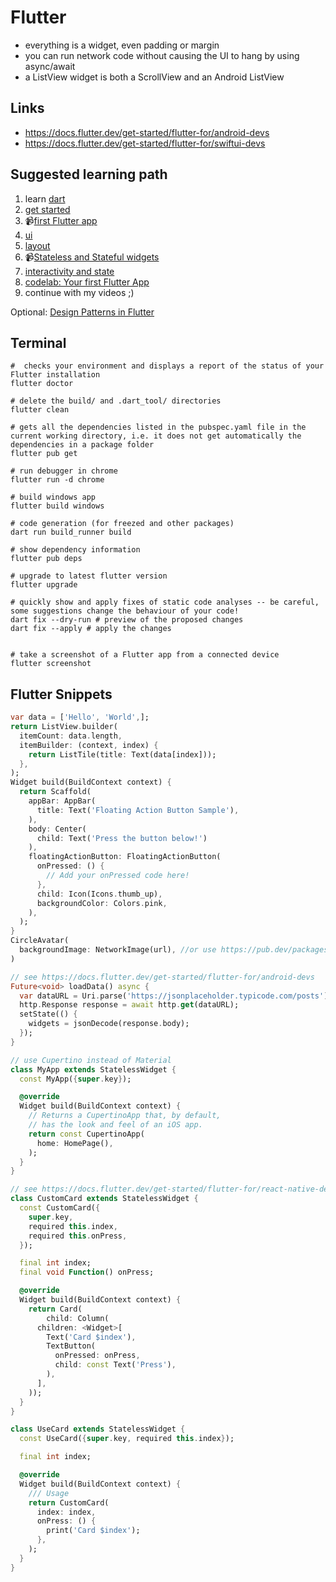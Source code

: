 # Flutter

- everything is a widget, even padding or margin
- you can run network code without causing the UI to hang by using async/await
- a ListView widget is both a ScrollView and an Android ListView

## Links

- https://docs.flutter.dev/get-started/flutter-for/android-devs
- https://docs.flutter.dev/get-started/flutter-for/swiftui-devs

## Suggested learning path

1. learn [dart](dart.md)
2. [get started](https://docs.flutter.dev/get-started)
3. 📹[first Flutter app](https://youtube.com/watch?v=xWV71C2kp38)
4. [ui](https://docs.flutter.dev/ui)
5. [layout](https://docs.flutter.dev/ui/layout)
6. 📹[Stateless and Stateful widgets](https://youtube.com/watch?v=QlwiL_yLh6E)
7. [interactivity and state](https://docs.flutter.dev/ui/interactivity)
8. [codelab: Your first Flutter App](https://codelabs.developers.google.com/codelabs/flutter-codelab-first)
9. continue with my videos ;)

Optional: [Design Patterns in Flutter](https://devlibrary.withgoogle.com/products/flutter/repos/mkobuolys-flutter-design-patterns)

## Terminal

```shell
#  checks your environment and displays a report of the status of your Flutter installation
flutter doctor

# delete the build/ and .dart_tool/ directories
flutter clean

# gets all the dependencies listed in the pubspec.yaml file in the current working directory, i.e. it does not get automatically the dependencies in a package folder
flutter pub get

# run debugger in chrome
flutter run -d chrome

# build windows app
flutter build windows

# code generation (for freezed and other packages)
dart run build_runner build

# show dependency information
flutter pub deps

# upgrade to latest flutter version
flutter upgrade

# quickly show and apply fixes of static code analyses -- be careful, some suggestions change the behaviour of your code!
dart fix --dry-run # preview of the proposed changes
dart fix --apply # apply the changes


# take a screenshot of a Flutter app from a connected device
flutter screenshot
```

## Flutter Snippets

```dart
var data = ['Hello', 'World',];
return ListView.builder(
  itemCount: data.length,
  itemBuilder: (context, index) {
    return ListTile(title: Text(data[index]));
  },
);
Widget build(BuildContext context) {
  return Scaffold(
    appBar: AppBar(
      title: Text('Floating Action Button Sample'),
    ),
    body: Center(
      child: Text('Press the button below!')
    ),
    floatingActionButton: FloatingActionButton(
      onPressed: () {
        // Add your onPressed code here!
      },
      child: Icon(Icons.thumb_up),
      backgroundColor: Colors.pink,
    ),
  );
}
CircleAvatar(
  backgroundImage: NetworkImage(url), //or use https://pub.dev/packages/cached_network_image
)

// see https://docs.flutter.dev/get-started/flutter-for/android-devs
Future<void> loadData() async {
  var dataURL = Uri.parse('https://jsonplaceholder.typicode.com/posts');
  http.Response response = await http.get(dataURL);
  setState(() {
    widgets = jsonDecode(response.body);
  });
}

// use Cupertino instead of Material
class MyApp extends StatelessWidget {
  const MyApp({super.key});

  @override
  Widget build(BuildContext context) {
    // Returns a CupertinoApp that, by default,
    // has the look and feel of an iOS app.
    return const CupertinoApp(
      home: HomePage(),
    );
  }
}

// see https://docs.flutter.dev/get-started/flutter-for/react-native-devs
class CustomCard extends StatelessWidget {
  const CustomCard({
    super.key,
    required this.index,
    required this.onPress,
  });

  final int index;
  final void Function() onPress;

  @override
  Widget build(BuildContext context) {
    return Card(
        child: Column(
      children: <Widget>[
        Text('Card $index'),
        TextButton(
          onPressed: onPress,
          child: const Text('Press'),
        ),
      ],
    ));
  }
}

class UseCard extends StatelessWidget {
  const UseCard({super.key, required this.index});

  final int index;

  @override
  Widget build(BuildContext context) {
    /// Usage
    return CustomCard(
      index: index,
      onPress: () {
        print('Card $index');
      },
    );
  }
}
```

